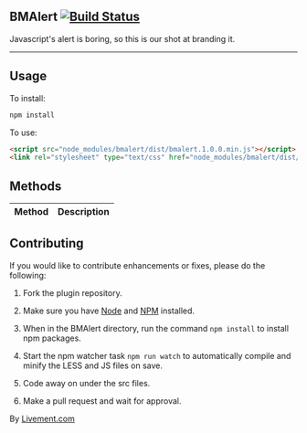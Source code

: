 BMAlert [![Build Status](https://travis-ci.org/Boletomovil/bmalert.svg?branch=master)](https://travis-ci.org/Boletomovil/bmalert)
-----------

Javascript's alert is boring, so this is our shot at branding it.

---------------------------------------------------------

Usage
-----

To install:

```bash
npm install
```

To use:

```html
<script src="node_modules/bmalert/dist/bmalert.1.0.0.min.js"></script>
<link rel="stylesheet" type="text/css" href="node_modules/bmalert/dist/bmalert.1.0.0.min.css">
```

Methods
-------

| Method             | Description |
| ------------------ | ----------- |


Contributing
------------

If you would like to contribute enhancements or fixes, please do the following:

1. Fork the plugin repository.

1. Make sure you have [Node](http://nodejs.org/) and [NPM](https://www.npmjs.com/) installed.

1. When in the BMAlert directory, run the command ``npm install`` to install npm packages.

1. Start the npm watcher task ``npm run watch`` to automatically compile and minify the LESS and JS files on save.

1. Code away on under the src files.

1. Make a pull request and wait for approval.

By [Livement.com](https://livement.com)

